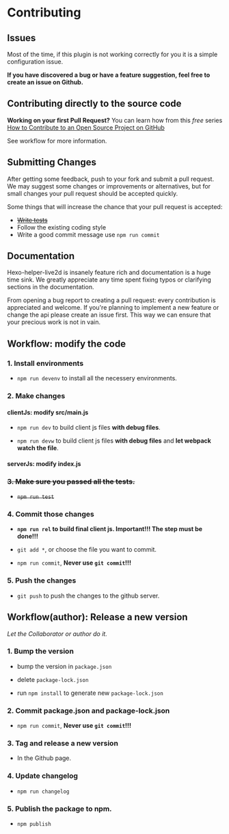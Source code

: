 # Contributing


## Issues

Most of the time, if this plugin is not working correctly for you it is a simple configuration issue.

**If you have discovered a bug or have a feature suggestion, feel free to create an issue on Github.**


## Contributing directly to the source code

**Working on your first Pull Request?** You can learn how from this *free* series [How to Contribute to an Open Source Project on GitHub](https://egghead.io/series/how-to-contribute-to-an-open-source-project-on-github) 

See workflow for more information.


## Submitting Changes

After getting some feedback, push to your fork and submit a pull request. We
may suggest some changes or improvements or alternatives, but for small changes
your pull request should be accepted quickly.

Some things that will increase the chance that your pull request is accepted:

* ~~[Write tests](./test/README.md)~~
* Follow the existing coding style
* Write a good commit message use `npm run commit`


## Documentation

Hexo-helper-live2d is insanely feature rich and documentation is a huge time sink. We
greatly appreciate any time spent fixing typos or clarifying sections in the
documentation.

From opening a bug report to creating a pull request: every contribution is
appreciated and welcome. If you're planning to implement a new feature or change
the api please create an issue first. This way we can ensure that your precious
work is not in vain.


## Workflow: modify the code


### 1. Install environments

- `npm run devenv` to install all the necessery environments.

### 2. Make changes

#### clientJs: modify src/main.js

- `npm run dev` to build client js files **with debug files**.

- `npm run devw` to build client js files **with debug files** and **let webpack watch the file**.

#### serverJs: modify index.js


### ~~3. Make sure you passed all the tests.~~

- ~~`npm run test`~~

### 4. Commit those changes

- **`npm run rel` to build final client js. Important!!! The step must be done!!!**

- `git add *`, or choose the file you want to commit.

- `npm run commit`, **Never use `git commit`!!!**

### 5. Push the changes

- `git push` to push the changes to the github server.


## Workflow(author): Release a new version

*Let the Collaborator or author do it.*

### 1. Bump the version

- bump the version in `package.json`

- delete `package-lock.json`

- run `npm install` to generate new `package-lock.json`

### 2. Commit package.json and package-lock.json

- `npm run commit`, **Never use `git commit`!!!**

### 3. Tag and release a new version

- In the Github page.

### 4. Update changelog

- `npm run changelog`

### 5. Publish the package to npm.

- `npm publish`

